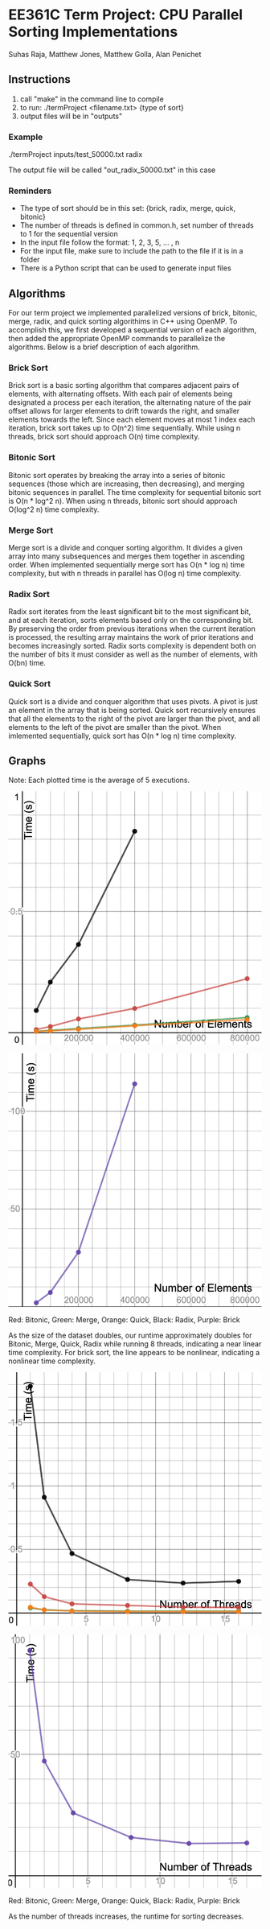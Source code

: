 # EE361C Term Project: CPU Parallel Sorting Implementations
Suhas Raja, Matthew Jones, Matthew Golla, Alan Penichet

## Instructions

1. call "make" in the command line to compile
2. to run: ./termProject <filename.txt>  {type of sort}
3. output files will be in "outputs"

### Example

./termProject inputs/test_50000.txt radix

The output file will be called "out_radix_50000.txt" in this case

### Reminders
- The type of sort should be in this set: {brick, radix, merge, quick, bitonic}
- The number of threads is defined in common.h, set number of threads to 1 for the sequential version
- In the input file follow the format: 1, 2, 3, 5, ... , n
- For the input file, make sure to include the path to the file if it is in a folder
- There is a Python script that can be used to generate input files

## Algorithms
For our term project we implemented parallelized versions of brick, bitonic, merge, radix, and quick sorting algorithims in C++ using OpenMP. To accomplish this, we first developed a sequential version of each algorithm, then added the appropriate OpenMP commands to parallelize the algorithms. Below is a brief description of each algorithm. 

### Brick Sort
Brick sort is a basic sorting algorithm that compares adjacent pairs of elements, with alternating offsets. With each pair of elements being designated a process per each iteration, the alternating nature of the pair offset allows for larger elements to drift towards the right, and smaller elements towards the left. Since each element moves at most 1 index each iteration, brick sort takes up to O(n^2) time sequentially. While using n threads, brick sort should approach O(n) time complexity. 

### Bitonic Sort
Bitonic sort operates by breaking the array into a series of bitonic sequences (those which are increasing, then decreasing), and merging bitonic sequences in parallel. The time complexity for sequential bitonic sort is O(n * log^2 n). When using n threads, bitonic sort should approach O(log^2 n) time complexity. 

### Merge Sort
Merge sort is a divide and conquer sorting algorithm. It divides a given array into many subsequences and merges them together in ascending order. When implemented sequentially merge sort has O(n * log n) time complexity, but with n threads in parallel has O(log n) time complexity. 

### Radix Sort
Radix sort iterates from the least significant bit to the most significant bit, and at each iteration, sorts elements based only on the corresponding bit. By preserving the order from previous iterations when the current iteration is processed, the resulting array maintains the work of prior iterations and becomes increasingly sorted. Radix sorts complexity is dependent both on the number of bits it must consider as well as the number of elements, with O(bn) time.

### Quick Sort
Quick sort is a divide and conquer algorithm that uses pivots. A pivot is just an element in the array that is being sorted. Quick sort recursively ensures that all the elements to the right of the pivot are larger than the pivot, and all elements to the left of the pivot are smaller than the pivot. When imlemented sequentially, quick sort has O(n * log n) time complexity. 

## Graphs

Note: Each plotted time is the average of 5 executions.

![Performance on increasingly sized datasets](/graphs/8threadsorting.png)

![Performance on increasingly sized datasets](/graphs/bricksorting.png)

Red: Bitonic, Green: Merge, Orange: Quick, Black: Radix, Purple: Brick

As the size of the dataset doubles, our runtime approximately doubles for Bitonic, Merge, Quick, Radix while running 8 threads, indicating a near linear time complexity. For brick sort, the line appears to be nonlinear, indicating a nonlinear time complexity.


![Performance as threads increase](/graphs/sort150.png)

![Performance as threads increase](/graphs/bricksort150.png)

Red: Bitonic, Green: Merge, Orange: Quick, Black: Radix, Purple: Brick

As the number of threads increases, the runtime for sorting decreases.
